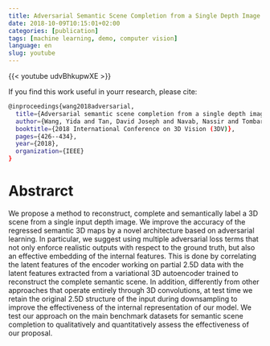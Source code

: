 ```yaml
---
title: Adversarial Semantic Scene Completion from a Single Depth Image
date: 2018-10-09T10:15:01+02:00
categories: [publication]
tags: [machine learning, demo, computer vision]
language: en
slug: youtube
---
```


{{< youtube udvBhkupwXE >}}

If you find this work useful in yourr research, please cite:

```bash
@inproceedings{wang2018adversarial,
  title={Adversarial semantic scene completion from a single depth image},
  author={Wang, Yida and Tan, David Joseph and Navab, Nassir and Tombari, Federico},
  booktitle={2018 International Conference on 3D Vision (3DV)},
  pages={426--434},
  year={2018},
  organization={IEEE}
}
```

# Abstrarct

We propose a method to reconstruct, complete and semantically label a 3D scene from a single input depth image. We improve the accuracy of the regressed semantic 3D maps by a novel architecture based on adversarial learning. In particular, we suggest using multiple adversarial loss terms that not only enforce realistic outputs with respect to the ground truth, but also an effective embedding of the internal features. This is done by correlating the latent features of the encoder working on partial 2.5D data with the latent features extracted from a variational 3D autoencoder trained to reconstruct the complete semantic scene.  In addition, differently from other approaches that operate entirely through 3D convolutions, at test time we retain the original 2.5D structure of the input during downsampling to improve the effectiveness of the internal representation of our model. We test our approach on the main benchmark datasets for semantic scene completion to qualitatively and quantitatively assess the effectiveness of our proposal.
